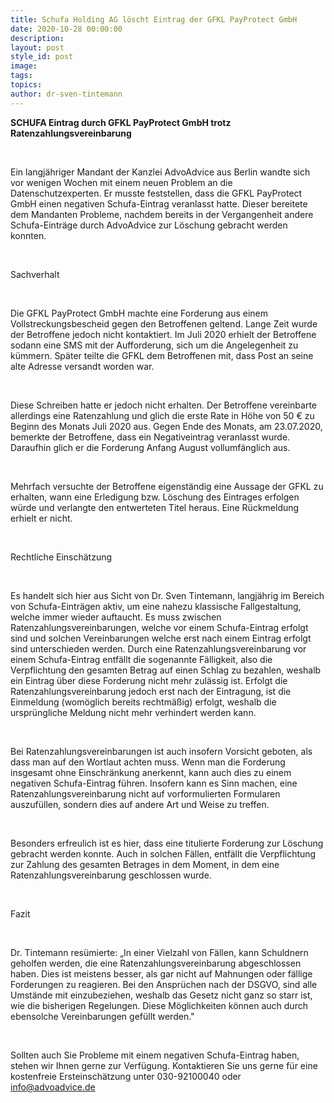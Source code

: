 ```yaml
---
title: Schufa Holding AG löscht Eintrag der GFKL PayProtect GmbH
date: 2020-10-28 00:00:00
description:
layout: post
style_id: post
image:
tags:
topics:
author: dr-sven-tintemann
---
```


**SCHUFA Eintrag durch GFKL PayProtect GmbH trotz Ratenzahlungsvereinbarung**

&nbsp;

Ein langjähriger Mandant der Kanzlei AdvoAdvice aus Berlin wandte sich vor wenigen Wochen mit einem neuen Problem an die Datenschutzexperten. Er musste feststellen, dass die GFKL PayProtect GmbH einen negativen Schufa-Eintrag veranlasst hatte. Dieser bereitete dem Mandanten Probleme, nachdem bereits in der Vergangenheit andere Schufa-Einträge durch AdvoAdvice zur Löschung gebracht werden konnten.

&nbsp;

Sachverhalt

&nbsp;

Die GFKL PayProtect GmbH machte eine Forderung aus einem Vollstreckungsbescheid gegen den Betroffenen geltend. Lange Zeit wurde der Betroffene jedoch nicht kontaktiert. Im Juli 2020 erhielt der Betroffene sodann eine SMS mit der Aufforderung, sich um die Angelegenheit zu kümmern. Später teilte die GFKL dem Betroffenen mit, dass Post an seine alte Adresse versandt worden war.

&nbsp;

Diese Schreiben hatte er jedoch nicht erhalten. Der Betroffene vereinbarte allerdings eine Ratenzahlung und glich die erste Rate in Höhe von 50 € zu Beginn des Monats Juli 2020 aus. Gegen Ende des Monats, am 23.07.2020, bemerkte der Betroffene, dass ein Negativeintrag veranlasst wurde. Daraufhin glich er die Forderung Anfang August vollumfänglich aus.

&nbsp;

Mehrfach versuchte der Betroffene eigenständig eine Aussage der GFKL zu erhalten, wann eine Erledigung bzw. Löschung des Eintrages erfolgen würde und verlangte den entwerteten Titel heraus. Eine Rückmeldung erhielt er nicht.

&nbsp;

Rechtliche Einschätzung

&nbsp;

Es handelt sich hier aus Sicht von Dr. Sven Tintemann, langjährig im Bereich von Schufa-Einträgen aktiv, um eine nahezu klassische Fallgestaltung, welche immer wieder auftaucht. Es muss zwischen Ratenzahlungsvereinbarungen, welche vor einem Schufa-Eintrag erfolgt sind und solchen Vereinbarungen welche erst nach einem Eintrag erfolgt sind unterschieden werden. Durch eine Ratenzahlungsvereinbarung vor einem Schufa-Eintrag entfällt die sogenannte Fälligkeit, also die Verpflichtung den gesamten Betrag auf einen Schlag zu bezahlen, weshalb ein Eintrag über diese Forderung nicht mehr zulässig ist. Erfolgt die Ratenzahlungsvereinbarung jedoch erst nach der Eintragung, ist die Einmeldung (womöglich bereits rechtmä&szlig;ig) erfolgt, weshalb die ursprüngliche Meldung nicht mehr verhindert werden kann.

&nbsp;

Bei Ratenzahlungsvereinbarungen ist auch insofern Vorsicht geboten, als dass man auf den Wortlaut achten muss. Wenn man die Forderung insgesamt ohne Einschränkung anerkennt, kann auch dies zu einem negativen Schufa-Eintrag führen. Insofern kann es Sinn machen, eine Ratenzahlungsvereinbarung nicht auf vorformulierten Formularen auszufüllen, sondern dies auf andere Art und Weise zu treffen.

&nbsp;

Besonders erfreulich ist es hier, dass eine titulierte Forderung zur Löschung gebracht werden konnte. Auch in solchen Fällen, entfällt die Verpflichtung zur Zahlung des gesamten Betrages in dem Moment, in dem eine Ratenzahlungsvereinbarung geschlossen wurde.

&nbsp;

Fazit

&nbsp;

Dr. Tintemann resümierte: „In einer Vielzahl von Fällen, kann Schuldnern geholfen werden, die eine Ratenzahlungsvereinbarung abgeschlossen haben. Dies ist meistens besser, als gar nicht auf Mahnungen oder fällige Forderungen zu reagieren. Bei den Ansprüchen nach der DSGVO, sind alle Umstände mit einzubeziehen, weshalb das Gesetz nicht ganz so starr ist, wie die bisherigen Regelungen. Diese Möglichkeiten können auch durch ebensolche Vereinbarungen gefüllt werden."

&nbsp;

Sollten auch Sie Probleme mit einem negativen Schufa-Eintrag haben, stehen wir Ihnen gerne zur Verfügung. Kontaktieren Sie uns gerne für eine kostenfreie Ersteinschätzung unter 030-92100040 oder info@advoadvice.de